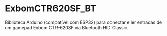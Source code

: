 # ExbomCTR620SF_BT
Biblioteca Arduino (compatível com ESP32) para conectar e ler entradas de um gamepad Exbom CTR-620SF via Bluetooth HID Classic.
